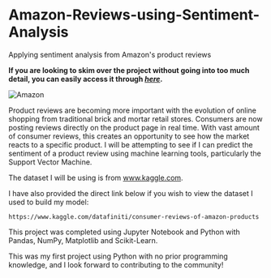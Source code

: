 # Amazon-Reviews-using-Sentiment-Analysis
Applying sentiment analysis from Amazon's product reviews

**If you are looking to skim over the project without going into too much detail, you can easily access it through [_here_](https://nbviewer.jupyter.org/github/mick-zhang/Amazon-Reviews-using-Sentiment-Analysis/blob/master/Amazon%20Project%20Github.ipynb).**

![Amazon](https://www.illfixitwireless.com/wp-content/uploads/2017/11/amazon_logo_rgb-72-1030x377.jpg)

Product reviews are becoming more important with the evolution of online shopping from traditional brick and mortar retail stores. Consumers are now posting reviews directly on the product page in real time. With vast amount of consumer reviews, this creates an opportunity to see how the market reacts to a specific product.
I will be attempting to see if I can predict the sentiment of a product review using machine learning tools, particularly the Support Vector Machine.

The dataset I will be using is from www.kaggle.com.

I have also provided the direct link below if you wish to view the dataset I used to build my model:

    https://www.kaggle.com/datafiniti/consumer-reviews-of-amazon-products

This project was completed using Jupyter Notebook and Python with Pandas, NumPy, Matplotlib and Scikit-Learn.

This was my first project using Python with no prior programming knowledge, and I look forward to contributing to the community!
